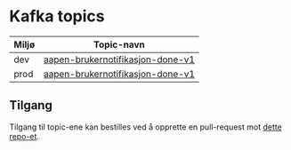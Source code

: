 # Kafka topics

| Miljø  | Topic-navn  |
|---|---|
| dev | [aapen-brukernotifikasjon-done-v1](https://github.com/navikt/brukernotifikasjon-public-topic-iac/blob/main/dev-gcp/aapen-brukernotifikasjon-done.yaml) |
| prod | [aapen-brukernotifikasjon-done-v1](https://github.com/navikt/brukernotifikasjon-public-topic-iac/blob/main/prod-gcp/aapen-brukernotifikasjon-done.yaml) |

## Tilgang
Tilgang til topic-ene kan bestilles ved å opprette en pull-request mot [dette repo-et](https://github.com/navikt/brukernotifikasjon-public-topic-iac).
